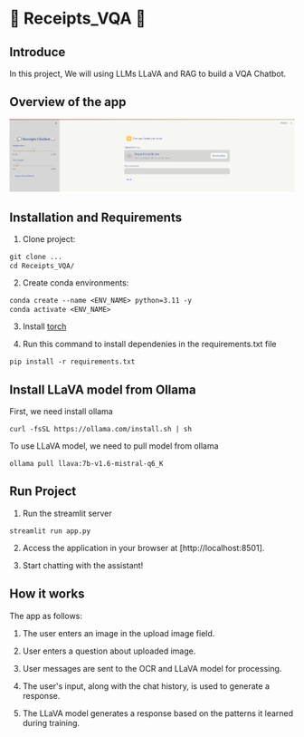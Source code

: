 # 💬 Receipts_VQA 📖

## Introduce

In this project, We will using LLMs LLaVA and RAG to build a VQA Chatbot.

## Overview of the app

<div align="center"><img src="src/overview_chatbot.png" width="800"></div>

## Installation and Requirements

<!-- [ABSTRACT] -->

1. Clone project:

```shell
git clone ...
cd Receipts_VQA/
```

2. Create conda environments:

```shell
conda create --name <ENV_NAME> python=3.11 -y
conda activate <ENV_NAME>
```

3. Install [torch](https://pytorch.org/)

4. Run this command to install dependenies in the requirements.txt file

```shell
pip install -r requirements.txt
```

## Install LLaVA model from Ollama

First, we need install ollama 

```shell
curl -fsSL https://ollama.com/install.sh | sh
```

To use LLaVA model, we need to pull model from ollama 

```shell
ollama pull llava:7b-v1.6-mistral-q6_K
```

## Run Project

1. Run the streamlit server

``` shell
streamlit run app.py
```

2. Access the application in your browser at [http://localhost:8501].

3. Start chatting with the assistant!

## How it works
The app as follows:

1. The user enters an image in the upload image field.

2. User enters a question about uploaded image.

2. User messages are sent to the OCR and LLaVA model for processing.

3. The user's input, along with the chat history, is used to generate a response.

4. The LLaVA model generates a response based on the patterns it learned during training.
